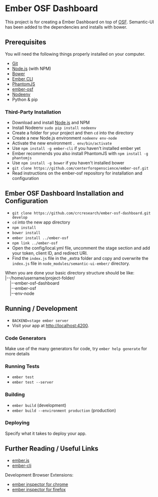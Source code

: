 # Ember OSF Dashboard

This project is for creating a Ember Dashboard on top of [OSF](http://osf.io).  Semantic-UI
has been added to the dependencies and installs with bower.  

## Prerequisites

You will need the following things properly installed on your computer.

*   [Git](http://git-scm.com/)
*   [Node.js](http://nodejs.org/) (with NPM)
*   [Bower](http://bower.io/)
*   [Ember CLI](http://ember-cli.com/)
*   [PhantomJS](http://phantomjs.org/)
*   [ember-osf](http://github.com/cwilli34/ember-osf.git)
*   [Nodeenv](https://ekalinin.github.io/nodeenv/)
*   Python & pip

### Third-Party Installation

*   Download and install [Node.js](https://nodejs.org/en/download/) and NPM
*   Install Nodeenv `sudo pip install nodeenv`
*   Create a folder for your project and then `cd` into the directory
*   Create a new Node.js environment `nodeenv env-node`
*   Activate the new environment `. env/bin/activate`
*   Use `npm install -g ember-cli` if you haven't installed ember yet
*   Ember recommends you also install PhantomJS with `npm install -g phantomjs`
*   Use `npm install -g bower` if you haven't installed bower
*   `git clone https://github.com/centerforopenscience/ember-osf.git`
*   Read instructions on the ember-osf repository for installation and configuration

## Ember OSF Dashboard Installation and Configuration

*   `git clone https://github.com/crcresearch/ember-osf-dashboard.git develop`
*   `cd` into the new app directory
*   `npm install`
*   `bower install`
*   `ember install ../ember-osf`
*   `npm link ../ember-osf`
*   Open the config/local.yml file, uncomment the stage section and add your token, client ID, and redirect URI.
*   Find the `index.js` file in the _extra folder and copy and overwrite the `index.js` file in
`node_modules/semantic-ui-ember/` directory.

When you are done your basic directory structure should be like:  
|--/home/username/project-folder/  
&nbsp;&nbsp;&nbsp;&nbsp;|--ember-osf-dashboard  
&nbsp;&nbsp;&nbsp;&nbsp;|--ember-osf  
&nbsp;&nbsp;&nbsp;&nbsp;|--env-node  

## Running / Development

*   `BACKEND=stage ember server`
*   Visit your app at [http://localhost:4200](http://localhost:4200).

### Code Generators

Make use of the many generators for code, try `ember help generate` for more details

### Running Tests

*   `ember test`
*   `ember test --server`

### Building

*   `ember build` (development)
*   `ember build --environment production` (production)

### Deploying

Specify what it takes to deploy your app.

## Further Reading / Useful Links

*   [ember.js](http://emberjs.com/)
*   [ember-cli](http://ember-cli.com/)

Development Browser Extensions:

*   [ember inspector for
chrome](https://chrome.google.com/webstore/detail/ember-inspector/bmdblncegkenkacieihfhpjfppoconhi)
*   [ember inspector for firefox](https://addons.mozilla.org/en-US/firefox/addon/ember-inspector/)
